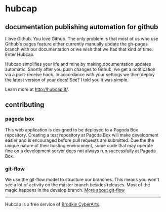 # hubcap
## documentation publishing automation for github

I love Github. You love Github. The only problem is that most of us who use Github's pages feature either currently manually update the gh-pages branch with our documentation or we wish that we had that kind of time. Enter Hubcap.

Hubcap simplifies your life and mine by making documentation updates automatic. Shortly after you push changes to Github, we get a notification via a post-receive hook. In accordance with your settings we then deploy the latest version of your docs! See? I told you it was simple.

Learn more at http://hubcap.it/.

## contributing

### pagoda box
This web application is designed to be deployed to a Pagoda Box repository.  Creating a test repository at Pagoda Box will make development easier and is encouraged before pull requests are submitted.  Due the the unique nature of their hosting environment, some code that may operate fine on a development server does not always run successfully at Pagoda Box.

### git-flow
We use the git-flow model to structure our branches. This means you won't see a lot of activity on the master branch besides releases. Most of the magic happens in the develop branch.
[More about git-flow](http://nvie.com/posts/a-successful-git-branching-model/)

-----------------

Hubcap is a free service of [Brodkin CyberArts](http://brodkinca.com/).
